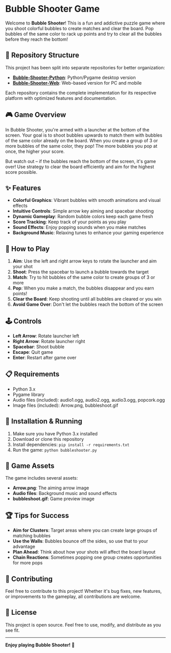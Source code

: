 # Bubble Shooter Game

Welcome to **Bubble Shooter**! This is a fun and addictive puzzle game where you shoot colorful bubbles to create matches and clear the board. Pop bubbles of the same color to rack up points and try to clear all the bubbles before they reach the bottom!

## 📂 Repository Structure

This project has been split into separate repositories for better organization:

- **[Bubble-Shooter-Python](https://github.com/yourusername/Bubble-Shooter-Python)**: Python/Pygame desktop version
- **[Bubble-Shooter-Web](https://github.com/yourusername/Bubble-Shooter-Web)**: Web-based version for PC and mobile

Each repository contains the complete implementation for its respective platform with optimized features and documentation.

## 🎮 Game Overview

In Bubble Shooter, you're armed with a launcher at the bottom of the screen. Your goal is to shoot bubbles upwards to match them with bubbles of the same color already on the board. When you create a group of 3 or more bubbles of the same color, they pop! The more bubbles you pop at once, the higher your score.

But watch out – if the bubbles reach the bottom of the screen, it's game over! Use strategy to clear the board efficiently and aim for the highest score possible.

## ✨ Features

- **Colorful Graphics**: Vibrant bubbles with smooth animations and visual effects
- **Intuitive Controls**: Simple arrow key aiming and spacebar shooting
- **Dynamic Gameplay**: Random bubble colors keep each game fresh
- **Score Tracking**: Keep track of your points as you play
- **Sound Effects**: Enjoy popping sounds when you make matches
- **Background Music**: Relaxing tunes to enhance your gaming experience

## 🎯 How to Play

1. **Aim**: Use the left and right arrow keys to rotate the launcher and aim your shot
2. **Shoot**: Press the spacebar to launch a bubble towards the target
3. **Match**: Try to hit bubbles of the same color to create groups of 3 or more
4. **Pop**: When you make a match, the bubbles disappear and you earn points!
5. **Clear the Board**: Keep shooting until all bubbles are cleared or you win
6. **Avoid Game Over**: Don't let the bubbles reach the bottom of the screen

## 🕹️ Controls

- **Left Arrow**: Rotate launcher left
- **Right Arrow**: Rotate launcher right
- **Spacebar**: Shoot bubble
- **Escape**: Quit game
- **Enter**: Restart after game over

## 📋 Requirements

- Python 3.x
- Pygame library
- Audio files (included): audio1.ogg, audio2.ogg, audio3.ogg, popcork.ogg
- Image files (included): Arrow.png, bubbleshoot.gif

## 🚀 Installation & Running

1. Make sure you have Python 3.x installed
2. Download or clone this repository
3. Install dependencies: `pip install -r requirements.txt`
4. Run the game: `python bubbleshooter.py`

## 🎨 Game Assets

The game includes several assets:
- **Arrow.png**: The aiming arrow image
- **Audio files**: Background music and sound effects
- **bubbleshoot.gif**: Game preview image

## 🏆 Tips for Success

- **Aim for Clusters**: Target areas where you can create large groups of matching bubbles
- **Use the Walls**: Bubbles bounce off the sides, so use that to your advantage
- **Plan Ahead**: Think about how your shots will affect the board layout
- **Chain Reactions**: Sometimes popping one group creates opportunities for more pops

## 🤝 Contributing

Feel free to contribute to this project! Whether it's bug fixes, new features, or improvements to the gameplay, all contributions are welcome.

## 📄 License

This project is open source. Feel free to use, modify, and distribute as you see fit.

---

**Enjoy playing Bubble Shooter!** 🎈
